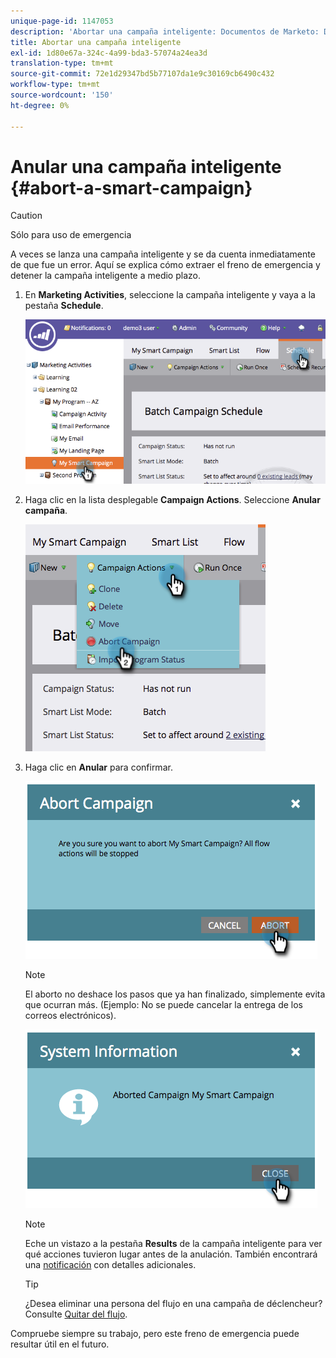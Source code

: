 ```yaml
---
unique-page-id: 1147053
description: 'Abortar una campaña inteligente: Documentos de Marketo: Documentación del producto'
title: Abortar una campaña inteligente
exl-id: 1d80e67a-324c-4a99-bda3-57074a24ea3d
translation-type: tm+mt
source-git-commit: 72e1d29347bd5b77107da1e9c30169cb6490c432
workflow-type: tm+mt
source-wordcount: '150'
ht-degree: 0%

---
```


# Anular una campaña inteligente {#abort-a-smart-campaign}

>[!CAUTION]
>
>Sólo para uso de emergencia

A veces se lanza una campaña inteligente y se da cuenta inmediatamente de que fue un error. Aquí se explica cómo extraer el freno de emergencia y detener la campaña inteligente a medio plazo.

1. En **Marketing Activities**, seleccione la campaña inteligente y vaya a la pestaña **Schedule**.

   ![](assets/image2014-9-22-16-3a19-3a44.png)

1. Haga clic en la lista desplegable **Campaign Actions**. Seleccione **Anular campaña**.

   ![](assets/image2014-9-22-16-19-48.png)

1. Haga clic en **Anular** para confirmar.

   ![](assets/image2014-9-22-16-3a19-3a57.png)

   >[!NOTE]
   >
   >El aborto no deshace los pasos que ya han finalizado, simplemente evita que ocurran más. (Ejemplo: No se puede cancelar la entrega de los correos electrónicos).

   ![](assets/image2014-9-22-16-3a20-3a0.png)

   >[!NOTE]
   >
   >Eche un vistazo a la pestaña **Results** de la campaña inteligente para ver qué acciones tuvieron lugar antes de la anulación. También encontrará una [notificación](/help/marketo/product-docs/core-marketo-concepts/miscellaneous/understanding-notifications.md) con detalles adicionales.

   >[!TIP]
   >
   >¿Desea eliminar una persona del flujo en una campaña de déclencheur? Consulte [Quitar del flujo](/help/marketo/product-docs/core-marketo-concepts/smart-campaigns/flow-actions/remove-from-flow.md).

Compruebe siempre su trabajo, pero este freno de emergencia puede resultar útil en el futuro.
